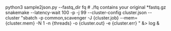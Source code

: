 python3 sample2json.py --fastq_dir fq # ./fq contains your original *fastq.gz
snakemake --latency-wait 100 -p -j 99 --cluster-config cluster.json --cluster "sbatch -p common,scavenger -J {cluster.job} --mem={cluster.mem} -N 1 -n {threads} -o {cluster.out} -e {cluster.err} " &> log &
